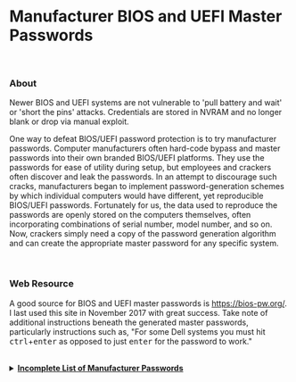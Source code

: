 Manufacturer BIOS and UEFI Master Passwords
================================================================================

<br>

### About

Newer BIOS and UEFI systems are not vulnerable to 'pull battery and wait' or 'short the pins' attacks. Credentials are stored in NVRAM and no longer blank or drop via manual exploit.

One way to defeat BIOS/UEFI password protection is to try manufacturer passwords. Computer manufacturers often hard-code bypass and master passwords into their own branded BIOS/UEFI platforms. They use the passwords for ease of utility during setup, but employees and crackers often discover and leak the passwords. In an attempt to discourage such cracks, manufacturers began to implement password-generation schemes by which individual computers would have different, yet reproducible BIOS/UEFI passwords. Fortunately for us, the data used to reproduce the passwords are openly stored on the computers themselves, often incorporating combinations of serial number, model number, and so on. Now, crackers simply need a copy of the password generation algorithm and can create the appropriate master password for any specific system.

<br>

### Web Resource

A good source for BIOS and UEFI master passwords is <https://bios-pw.org/>. I last used this site in November 2017 with great success. Take note of additional instructions beneath the generated master passwords, particularly instructions such as, "For some Dell systems you must hit <kbd>ctrl</kbd>+<kbd>enter</kbd> as opposed to just <kbd>enter</kbd> for the password to work."

<br>

<details>
  <summary><b><u>
  Incomplete List of Manufacturer Passwords
  </u></b></summary>

### Incomplete List of Manufacturer Passwords

(Case sensitive.)

#### Phoenix Backdoor BIOS Passwords:

* BIOS
* CMOS
* phoenix
* PHOENIX

#### AMI BIOS Backdoor Passwords:

* A.M.I.
* AAAMMMII
* AMI
* AMI?SW
* AMI_SW
* BIOS
* CONDO
* HEWITT RAND
* LKWPETER
* MI
* Oder
* PASSWORD

#### Award BIOS Backdoor Passwords:

* (eight spaces)
* 01322222
* ALFAROME
* 589589
* 589721
* 595595
* 598598 
* ALLY
* ALLy
* aLLY
* aLLy
* aPAf
* award
* awkward
* IOSTAR
* CONCAT
* CONDO
* Condo
* condo
* d8on
* djonet
* HLT
* J256
* J262
* j262
* j322
* j332
* J64
* KDD
* LKWPETER
* Lkwpeter
* PINT
* pint
* SER
* SKY_FOXSYXZ
* SKY_FOX
* syxz
* SYXZ
* TTPTHA
* ZAAAADA
* ZAAADA
* ZBAAACA
* ZJAAADC
* AWARD PW
* AWARD SW
* AWARD?SW
* AWARD_PW
* AWARD_SW
* AWKWARD

#### Other: (Manufacturer name – password)

* VOBIS and IBM – merlin
* Dell – Dell
* Biostar – Biostar
* Compaq – Compaq
* Enox – xo11nE
* Epox – central
* Freetech – Posterie
* IWill – iwill
* Jetway – spooml
* Packard Bell – bell9
* QDI – QDI
* Siemens – SKY_FOX
* SOYO – SY_MB
* TMC – BIGO
* Toshiba – Toshiba

<br>
</details>